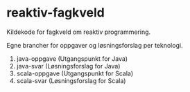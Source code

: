 reaktiv-fagkveld
================

Kildekode for fagkveld om reaktiv programmering.

Egne brancher for oppgaver og løsningsforslag per teknologi.

1. java-oppgave (Utgangspunkt for Java)
2. java-svar (Løsningsforslag for Java)
3. scala-oppgave (Utgangspunkt for Scala)
4. scala-svar (Løsningsforslag for Scala)
